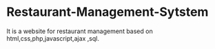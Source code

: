 # Restaurant-Management-Sytstem
It is a website for restaurant management based on html,css,php,javascript,ajax ,sql.
